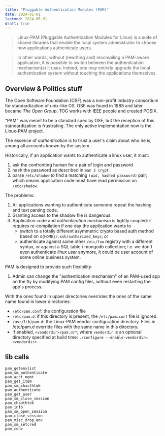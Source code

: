 ```yaml
---
title: "Pluggable Authentication Modules (PAM)"
date: 2024-01-01
lastmod: 2024-05-01
draft: true
---
```


> Linux-PAM (Pluggable Authentication Modules for Linux) is a suite of shared libraries that enable the
> local system administrator to choose how applications authenticate users.

> In other words, without (rewriting and) recompiling a PAM-aware application, it is possible to switch
> between the authentication mechanism(s) it uses. Indeed, one may entirely upgrade the local authentication
> system without touching the applications themselves.

## Overview & Politics stuff

The Open Software Foundation (OSF) was a non-profit industry consortium for standardization of unix-like OS.
OSF was found in 1988 and later became *The Open Group*. TOG works with IEEE people and created POSIX.

"PAM" was meant to be a standard spec by OSF, but the reception of this standardization is frustrating.
The only active implementation now is the Linux-PAM project.

The essence of *authentication* is to trust a user's claim about who he is, among all accounts known by the system.

Historically, if an application wants to authenticate a linux user, it must:
1. ask the confronting human for a pair of login and password
2. hash the password as described in `man 3 crypt`
3. parse `/etc/shadow` to find a matching `(uid, hashed password)` pair; which means application code must have read permission on `/etc/shadow`.

The problems:
1. All applications wanting to authenticate someone repeat the hashing and text parsing code.
2. Granting access to the shadow file is dangerous.
3. Application code and *authentication mechanism* is tightly coupled: it requires re-compilation if one day the application wants to
    - switch to a totally different asymmetric crypto based auth method based on `${HOME}/.ssh/authorized_keys`; or
    - authenticate against some other `/etc/foo` registry with a different syntax, or against a SQL table / mongodb collection; i.e. we don't even authenticate *linux user* anymore, it could be user account of some online business system.

PAM is designed to provide such flexibility:
1. Admin can change the "authentication mechanism" of an PAM-used app on the fly by modifying PAM config files, without even restarting the app's process.


With the ones found in upper directories overrides the ones of the same name found in lower directories:
- `/etc/pam.conf`: the configuration file
- `/etc/pam.d`: if this directory is present, the `/etc/pam.conf` file is ignored.
- `/usr/lib/pam.d`: the Linux-PAM vendor configuration directory. Files in /etc/pam.d override files with the
same name in this directory.
- If enabled, `<vendordir>/pam.d/*`; where `vendordir` is an optional directory specified at build time: `./configure --enable-vendordir=<vendordir>`



## lib calls

```
pam_getenvlist
pam_sm_authenticate
pam_acct_mgmt
pam_get_item
pam_sm_chauthtok
pam_authenticate
pam_get_user
pam_sm_close_session
pam_chauthtok
pam_info
pam_sm_open_session
pam_close_session
pam_misc_drop_env
pam_sm_setcred
pam_conv
